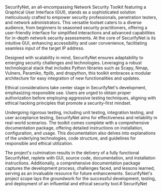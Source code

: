 SecurifyNet, an all-encompassing Network Security Toolkit featuring a Graphical User Interface (GUI), stands as a sophisticated solution meticulously crafted to empower security professionals, penetration testers, and network administrators. This versatile toolset caters to a diverse audience, from beginners to seasoned security practitioners, offering a user-friendly interface for simplified interactions and advanced capabilities for in-depth network security assessments. At the core of SecurifyNet is its intuitive GUI, enhancing accessibility and user convenience, facilitating seamless input of the target IP address.

Designed with scalability in mind, SecurifyNet ensures adaptability to emerging security challenges and technologies. Leveraging a robust technological stack that includes Python libraries such as Scapy, Nmap, Vulners, Paramiko, ftplib, and dnspython, this toolkit embraces a modular architecture for easy integration of new functionalities and updates.

Ethical considerations take center stage in SecurifyNet's development, emphasizing responsible use. Users are urged to obtain proper authorization before employing aggressive testing techniques, aligning with ethical hacking principles that promote a security-first mindset.

Undergoing rigorous testing, including unit testing, integration testing, and user acceptance testing, SecurifyNet aims for effectiveness and reliability in real-world scenarios. The toolkit comes complete with a comprehensive documentation package, offering detailed instructions on installation, configuration, and usage. This documentation also delves into explanations of the underlying technologies, code structure, and guidelines for responsible and ethical utilization.

The project's culmination results in the delivery of a fully functional SecurifyNet, replete with GUI, source code, documentation, and installation instructions. Additionally, a comprehensive documentation package captures the development process, challenges faced, and lessons learned, serving as an invaluable resource for future enhancements. SecurifyNet's project scope lays the groundwork for the successful development, testing, and deployment of an influential and ethical security tool.# SecurifyNet
